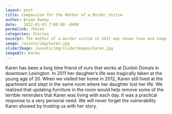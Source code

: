 ```yaml
---
layout: post
title: Compassion for the Mother of a Murder Victim
author: Bryan Raney
date:   2012-01-01 7:00:00 -0400
permalink: /Karen
categories: Stories
excerpt: The mother of a murder victim in 2012 was shown love and compassion by the Joy Project
image: /assets/img/karen.jpg
sliderImage: /assets/img/sliderImages/karen.jpg
imageAlt: Karen
---
```


Karen has been a long time friend of ours that works at Dunkin Donuts in downtown Lexington. In 2011 her daughter’s life was tragically taken at the young age of 20. When we visited her home in 2012, Karen still lived at the apartment and slept in the same room where her daughter lost her life. We realized that updating furniture in the room would help remove some of the terrible reminders that Karen was living with each day. It was a practical response to a very personal need. We will never forget the vulnerability Karen showed by trusting us with her story.
